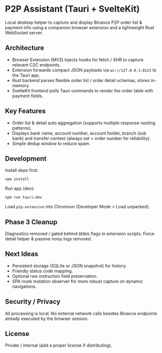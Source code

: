 # P2P Assistant (Tauri + SvelteKit)

Local desktop helper to capture and display Binance P2P order list & payment info using a companion browser extension and a lightweight Rust WebSocket server.

## Architecture
* Browser Extension (MV3) injects hooks for fetch / XHR to capture relevant C2C endpoints.
* Extension forwards compact JSON payloads via `ws://127.0.0.1:8123` to the Tauri app.
* Rust backend parses flexible order list / order detail schemas, stores in-memory.
* SvelteKit frontend polls Tauri commands to render the order table with payment fields.

## Key Features
* Order list & detail auto aggregation (supports multiple response nesting patterns).
* Displays bank name, account number, account holder, branch (sub bank) and transfer content (always set = order number for reliability).
* Simple dedup window to reduce spam.

## Development
Install deps first:
```bash
npm install
```
Run app (dev):
```bash
npm run tauri:dev
```

Load `p2p-extension` into Chromium (Developer Mode > Load unpacked).

## Phase 3 Cleanup
Diagnostics removed / gated behind `DEBUG` flags in extension scripts.
Force detail helper & passive noisy logs removed.

## Next Ideas
* Persistent storage (SQLite or JSON snapshot) for history.
* Friendly status code mapping.
* Optional raw instruction field preservation.
* SPA route mutation observer for more robust capture on dynamic navigations.

## Security / Privacy
All processing is local. No external network calls besides Binance endpoints already executed by the browser session.

## License
Private / internal (add a proper license if distributing).
